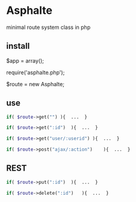 # Asphalte
minimal route system class in php


## install

$app = array();

require('asphalte.php');

$route = new Asphalte;


## use 

```php
if(	$route->get("")	){  ...  }

if(	$route->get(":id")	){  ...  }

if(	$route->get("user/:userid")	){  ...  }

if(	$route->post("ajax/:action")	){  ...  }

```

## REST

```php
if(	$route->put(":id")	){  ...  }

if(	$route->delete(":id")	){  ...  }

```
